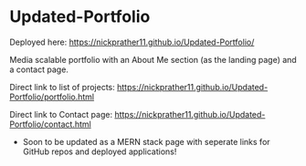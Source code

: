 # Updated-Portfolio

Deployed here:
https://nickprather11.github.io/Updated-Portfolio/

Media scalable portfolio with an About Me section (as the landing page) and a contact page.

Direct link to list of projects: https://nickprather11.github.io/Updated-Portfolio/portfolio.html

Direct link to Contact page: https://nickprather11.github.io/Updated-Portfolio/contact.html

- Soon to be updated as a MERN stack page with seperate links for GitHub repos and deployed applications!
